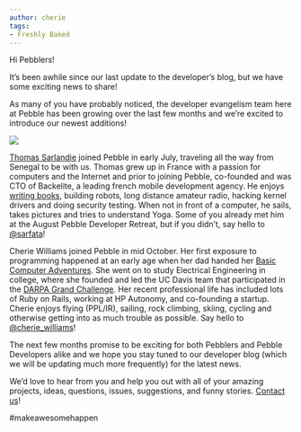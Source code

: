 ```yaml
---
author: cherie
tags:
- Freshly Baked
---
```


Hi Pebblers!

It’s been awhile since our last update to the developer’s blog, but we have some exciting news to share!

As many of you have probably noticed, the developer evangelism team here at Pebble has been growing over the last few months and we’re excited to introduce our newest additions!



![](/images/blog/cherie_and_thomas.jpg)

[Thomas Sarlandie](http://www.sarfata.org/) joined Pebble in early July, traveling all the way from Senegal to be with us. Thomas grew up in France with a passion for computers and the Internet and prior to joining Pebble, co-founded and was CTO of Backelite, a leading french mobile development agency. He enjoys [writing books](http://www.amazon.fr/Programmation-Conception-publication-dapplications-iPhone/dp/2212136390), building robots, long distance amateur radio, hacking kernel drivers and doing security testing. When not in front of a computer, he sails, takes pictures and tries to understand Yoga. Some of you already met him at the August Pebble Developer Retreat, but if you didn’t, say hello to [@sarfata](https://twitter.com/sarfata)!

Cherie Williams joined Pebble in mid October. Her first exposure to programming happened at an early age when her dad handed her [Basic Computer Adventures](http://www.atariarchives.org/bca/). She went on to study Electrical Engineering in college, where she founded and led the UC Davis team that participated in the [DARPA Grand Challenge](http://en.wikipedia.org/wiki/DARPA_Grand_Challenge). Her recent professional life has included lots of Ruby on Rails, working at HP Autonomy, and co-founding a startup. Cherie enjoys flying (PPL/IR), sailing, rock climbing, skiing, cycling and otherwise getting into as much trouble as possible. Say hello to [@cherie_williams](https://twitter.com/cherie_williams)!

The next few months promise to be exciting for both Pebblers and Pebble Developers alike and we hope you stay tuned to our developer blog (which we will be updating much more frequently) for the latest news.

We’d love to hear from you and help you out with all of your amazing projects, ideas, questions, issues, suggestions, and funny stories. [Contact us](/contact)!

\#makeawesomehappen
